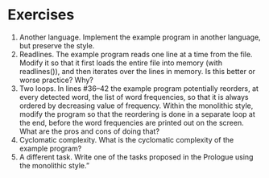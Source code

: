 # Exercises

1. Another language. Implement the example program in another language, but preserve the style.
2. Readlines. The example program reads one line at a time from the file. Modify it so that it first loads the entire file into memory (with readlines()), and then iterates over the lines in memory. Is this better or worse practice? Why?
3. Two loops. In lines #36–42 the example program potentially reorders, at every detected word, the list of word frequencies, so that it is always ordered by decreasing value of frequency. Within the monolithic style, modify the program so that the reordering is done in a separate loop at the end, before the word frequencies are printed out on the screen. What are the pros and cons of doing that?
4. Cyclomatic complexity. What is the cyclomatic complexity of the example program?
5. A different task. Write one of the tasks proposed in the Prologue using the monolithic style.”
